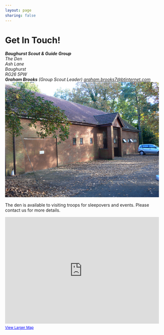 ```yaml
---
layout: page
sharing: false
---
```


# Get In Touch!





<section class="span5">

<address>
  <strong>Baughurst Scout & Guide Group</strong><br>
  The Den<br> 
  Ash Lane<br>
  Baughurst<br>
  RG26 5PW
</address>
 
<address>
  <strong>Graham Brooks</strong> (Group Scout Leader)
  <a href="mailto:#">graham.brooks7@btinternet.com</a>
</address>

<img src="/images/BaughurstDen.jpg" class="img-rounded">

The den is available to visiting troops for sleepovers and events. Please contact us for more details.


</section>

<section class="span6">

<iframe width="100%" height="350" frameborder="0" scrolling="no" marginheight="0" marginwidth="0" src="https://maps.google.co.uk/maps?f=q&amp;source=s_q&amp;hl=en&amp;geocode=&amp;q=RG26+5PW+&amp;aq=&amp;sll=52.8382,-2.327815&amp;sspn=9.590304,23.269043&amp;t=m&amp;ie=UTF8&amp;hq=&amp;hnear=Baughurst+RG26+5PW,+United+Kingdom&amp;ll=51.355194,-1.166632&amp;spn=0.00469,0.00912&amp;z=16&amp;output=embed"></iframe><br /><small><a href="https://maps.google.co.uk/maps?f=q&amp;source=embed&amp;hl=en&amp;geocode=&amp;q=RG26+5PW+&amp;aq=&amp;sll=52.8382,-2.327815&amp;sspn=9.590304,23.269043&amp;t=m&amp;ie=UTF8&amp;hq=&amp;hnear=Baughurst+RG26+5PW,+United+Kingdom&amp;ll=51.355194,-1.166632&amp;spn=0.00469,0.00912&amp;z=16" style="color:#0000FF;text-align:left">View Larger Map</a></small>

</section>